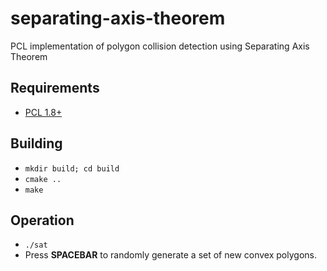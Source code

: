 # separating-axis-theorem
PCL implementation of polygon collision detection using Separating Axis Theorem

## Requirements
* [PCL 1.8+](http://pointclouds.org/downloads/)

## Building
* `mkdir build; cd build`
* `cmake ..`
* `make`

## Operation
* `./sat`
* Press **SPACEBAR** to randomly generate a set of new convex polygons.
